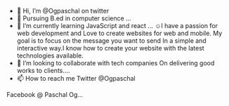 - 👋 Hi, I’m @Ogpaschal on twitter 
- 👀 Pursuing B.ed in computer science  ...
- 🌱 I’m currently learning JavaScript and react ...
☺️I have a passion for web development and 
Love to create websites for web and mobile.
My goal is to focus on the message you want to send 
In a simple and interactive way.I know how to create your website with the latest technologies available.
- 💞️ I’m looking to collaborate with tech companies 
On delivering good works to clients....
- 📫 How to reach me
Twitter @Ogpaschal

Facebook @ Paschal Og...

<!---
Passyswatz/Passyswatz is a ✨ special ✨ repository because its `README.md` (this file) appears on your GitHub profile.
You can click the Preview link to take a look at your changes.
--->

